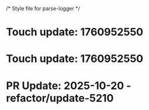 /* Style file for parse-logger */

# Touch update: 1760952550

# Touch update: 1760952550

# PR Update: 2025-10-20 - refactor/update-5210

